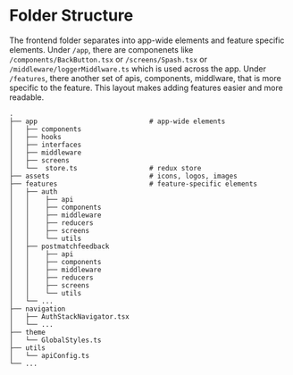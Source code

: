 # Folder Structure
The frontend folder separates into app-wide elements and feature specific elements. Under `/app`,
there are componenets like `/components/BackButton.tsx` or `/screens/Spash.tsx` or `/middleware/loggerMiddlware.ts`
which is used across the app. Under `/features`, there another set of apis, components, middlware, that is
more specific to the feature. This layout makes adding features easier and more readable.

    .
    ├── app                            # app-wide elements
    │   ├── components                 
    │   ├── hooks
    │   ├── interfaces
    │   ├── middleware
    │   ├── screens
    │   └──  store.ts                  # redux store
    ├── assets                         # icons, logos, images              
    ├── features                       # feature-specific elements
    │   ├── auth
    │   │    ├── api       
    │   │    ├── components         
    │   │    ├── middleware
    │   │    ├── reducers
    │   │    ├── screens
    │   │    └── utils
    │   ├── postmatchfeedback
    │   │    ├── api
    │   │    ├── components
    │   │    ├── middleware
    │   │    ├── reducers
    │   │    ├── screens
    │   │    └── utils
    │   └── ...
    ├── navigation
    │   ├── AuthStackNavigator.tsx
    │   └── ...
    ├── theme
    │   └── GlobalStyles.ts 
    ├── utils
    │   └── apiConfig.ts 
    └── ...


